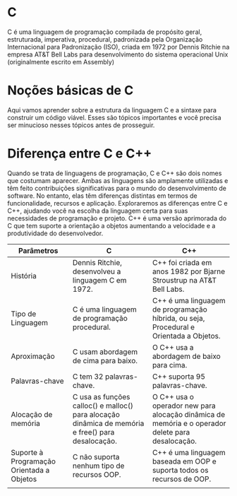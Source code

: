 # C
C é uma linguagem de programação compilada de propósito geral, estruturada, imperativa, procedural, padronizada pela Organização Internacional para Padronização (ISO), criada em 1972 por Dennis Ritchie na empresa AT&T Bell Labs para desenvolvimento do sistema operacional Unix (originalmente escrito em Assembly)

# Noções básicas de C
Aqui vamos aprender sobre a estrutura da linguagem C e a sintaxe para construir um código viável. 
Esses são tópicos importantes e você precisa ser minucioso nesses tópicos antes de prosseguir.

# Diferença entre C e C++
Quando se trata de linguagens de programação, C e C++ são dois nomes que costumam aparecer. 
Ambas as linguagens são amplamente utilizadas e têm feito contribuições significativas para o mundo do desenvolvimento de software.
No entanto, elas têm diferenças distintas em termos de funcionalidade, recursos e aplicação. 
Exploraremos as diferenças entre C e C++, ajudando você na escolha da linguagem certa para 
suas necessidades de programação e projeto.
C++ é uma versão aprimorada do C que tem suporte a orientação a objetos aumentando a velocidade e a produtividade do desenvolvedor.

| Parâmetros                                | C                                                                                                 | C++                                                                                              |
|-------------------------------------------|---------------------------------------------------------------------------------------------------|--------------------------------------------------------------------------------------------------|
| História                                  | Dennis Ritchie, desenvolveu a linguagem C em 1972.                                                | C++ foi criada em anos 1982 por Bjarne Stroustrup na AT&T Bell Labs.                             |
| Tipo de Linguagem                         | C é uma linguagem de programação procedural.                                                      | C++ é uma linguagem de programação híbrida, ou seja, Procedural e Orientada a Objetos.           |
| Aproximação                               | C usam abordagem de cima para baixo.                                                              | O C++ usa a abordagem de baixo para cima.                                                        |
| Palavras-chave                            | C tem 32 palavras-chave.                                                                          | C++ suporta 95 palavras-chave.                                                                   |
| Alocação de memória                       | C usa as funções calloc() e malloc() para alocação dinâmica de memória e free() para desalocação. | O C++ usa o operador new para alocação dinâmica de memória e o operador delete para desalocação. |
| Suporte à Programação Orientada a Objetos | C não suporta nenhum tipo de recursos OOP.                                                        | C++ é uma linguagem baseada em OOP e suporta todos os recursos de OOP.                           |
|                                           |                                                                                                   |                                                                                                  |